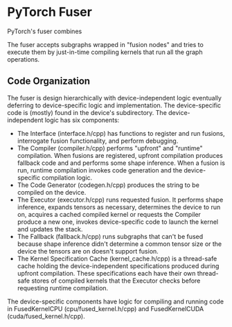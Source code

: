 # PyTorch Fuser

PyTorch's fuser combines 

The fuser accepts subgraphs wrapped in "fusion nodes" and tries to execute them by just-in-time compiling kernels that run all the graph operations. 

## Code Organization

The fuser is design hierarchically with device-independent logic eventually deferring to device-specific logic and implementation. The device-specific code is (mostly) found in the device's subdirectory. The device-independent logic has six components:

* The Interface (interface.h/cpp) has functions to register and run fusions, interrogate fusion functionality, and perform debugging. 
* The Compiler (compiler.h/cpp) performs "upfront" and "runtime" compilation. When fusions are registered, upfront compilation produces fallback code and and performs some shape inference. When a fusion is run, runtime compilation invokes code generation and the device-specific compilation logic. 
* The Code Generator (codegen.h/cpp) produces the string to be compiled on the device.
* The Executor (executor.h/cpp) runs requested fusion. It performs shape inference, expands tensors as necessary, determines the device to run on, acquires a cached compiled kernel or requests the Compiler produce a new one, invokes device-specific code to launch the kernel and updates the stack.
* The Fallback (fallback.h/cpp) runs subgraphs that can't be fused because shape inference didn't determine a common tensor size or the device the tensors are on doesn't support fusion.
* The Kernel Specification Cache (kernel_cache.h/cpp) is a thread-safe cache holding the device-independent specifications produced during upfront compilation. These specifications each have their own thread-safe stores of compiled kernels that the Executor checks before requesting runtime compilation.

The device-specific components have logic for compiling and running code in FusedKernelCPU (cpu/fused_kernel.h/cpp) and FusedKernelCUDA (cuda/fused_kernel.h/cpp). 